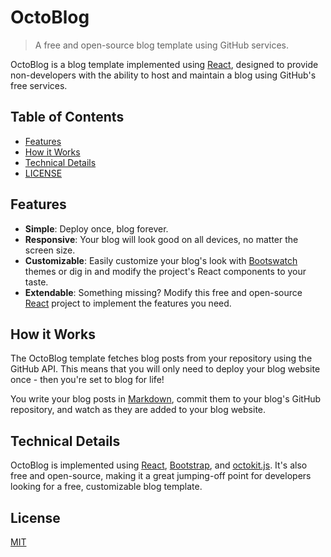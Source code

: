 # OctoBlog

> A free and open-source blog template using GitHub services.

OctoBlog is a blog template implemented using [React](https://reactjs.org/), designed to provide non-developers with the ability to host and maintain a blog using GitHub's free services.

## Table of Contents

<!-- toc -->

- [Features](#features)
- [How it Works](#how-it-works)
- [Technical Details](#technical-details)
- [LICENSE](#license)

<!-- tocstop -->

## Features
- **Simple**: Deploy once, blog forever.
- **Responsive**: Your blog will look good on all devices, no matter the screen size.
- **Customizable**: Easily customize your blog's look with [Bootswatch](https://bootswatch.com/) themes or dig in and modify the project's React components to your taste.
- **Extendable**: Something missing? Modify this free and open-source [React](https://reactjs.org/) project to implement the features you need.

## How it Works
The OctoBlog template fetches blog posts from your repository using the GitHub API. This means that you will only need to deploy your blog website once - then you're set to blog for life!

You write your blog posts in [Markdown](https://www.markdownguide.org/getting-started/), commit them to your blog's GitHub repository, and watch as they are added to your blog website.

## Technical Details
OctoBlog is implemented using [React](https://reactjs.org/), [Bootstrap](https://getbootstrap.com/), and [octokit.js](https://github.com/octokit/octokit.js). It's also free and open-source, making it a great jumping-off point for developers looking for a free, customizable blog template.

## License
[MIT](license)
